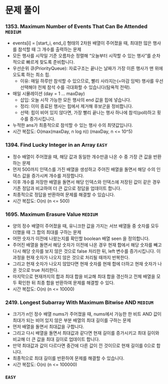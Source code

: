 # 문제 풀이

### 1353. Maximum Number of Events That Can Be Attended ```MEDIUM```
- events[i] = [start_i, end_i] 형태의 2차원 배열이 주어졌을 때, 최대한 많은 행사를 참석할 때 그 개수를 출력하는 문제
- 모든 행사를 시작일 기준 오름차순 정렬해 “오늘부터 시작할 수 있는 행사”를 순차적으로 빠르게 찾도록 준비합니다.
- 우선순위 큐(PriorityQueue): 자료구조는 끝나는 날짜가 가장 이른 행사가 맨 위에 오도록 하는 최소 힙.
  + 이유: 매일 하루만 참석할 수 있으므로, 빨리 사라지는(=마감 임박) 행사를 우선 선택해야 전체 참석 수를 극대화할 수 있습니다(탐욕적 전략).
- 매일 시뮬레이션 (day = 1 … maxDay)
  + 삽입: 오늘 시작 가능한 모든 행사의 end 값을 힙에 넣습니다.
  + 정리: 이미 종료된 행사는 힙에서 제거해 후보군을 정비합니다.
  + 선택: 힙이 비어 있지 않다면, 가장 빨리 끝나는 행사 하나에 참석(poll)하고 횟수를 증가시킵니다.
- 누적한 ans가 최종적으로 참석할 수 있는 행사 수의 최댓값입니다.
- 시간 복잡도: O(max(maxDay, n log n)) (maxDay, n <= 10^5)

### 1394. Find Lucky Integer in an Array ```EASY```
- 정수 배열이 주어졌을 때, 해당 값과 동일한 개수만큼 나온 수 중 가장 큰 값을 반환하는 문제
- 먼저 500까지 인덱스를 가진 배열을 생성하고 주어진 배열을 돌면서 해당 수의 인덱스 값을 증가시켜 개수를 저장합니다.
- 이후 개수를 저장한 배열을 돌면서 해당 인덱스와 인덱스에 저장된 값이 같은 경우 기존 정답과 비교하여 더 큰 값으로 정답을 업데이트 합니다.
- 최종적으로 정답을 반환하여 문제를 해결할 수 있습니다.
- 시간 복잡도: O(n) (n <= 500)

### 1695. Maximum Erasure Value ```MEDIUM```
- 양의 정수 배열이 주어졌을 때, 유니크한 값을 가지는 서브 배열들 중 숫자를 모두 더했을 때 그 합의 최대를 구하는 문제
- 어떤 숫자가 이전에 나왔는지를 확인할 boolean 배열 seen 을 정의합니다.
- 주어진 배열을 돌면서 해당 숫자가 이전에 나온 경우 현재 합에서 해당 숫자를 빼고 다시 해당 숫자를 보지 않은 것으로 false 처리한 뒤, left 변수를 증가시킵니다. 이 과정을 현재 숫자가 나오지 않은 것으로 처리될 때까지 반복한다.
- 그리고 현재 숫자가 나오지 않았다면 현재 숫자를 현재 합에 더하고 현재 숫자가 나온 것으로 true 처리한다.
- 마지막으로 현재까지의 합과 최대 합을 비교해 최대 합을 갱신하고 전체 배열을 모두 확인한 뒤 최종 합을 반환하여 문제를 해결할 수 있다.
- 시간 복잡도: O(n) (n <= 10000)

### 2419. Longest Subarray With Maximum Bitwise AND ```MEDIUM```
- 크기가 n인 정수 배열 nums가 주어졌을 때, nums에서 가능한 한 비트 AND 값이 최대가 되는 비어 있지 않은 부분 배열의 최대 길이를 구하는 문제
- 먼저 배열을 돌면서 최대값을 구합니다.
- 그리고 다시 배열을 돌면서 최대값과 같다면 현재 길이를 증가시키고 최대 길이와 비교해 더 큰 값을 최대 길이로 업데이트 합니다.
- 만약 최대값과 값이 다르다면 중간에 다른 값이 낀 것이므로 현재 길이를 0으로 합니다.
- 최종적으로 최대 길이를 반환하여 문제를 해결할 수 있습니다.
- 시간 복잡도: O(n) (n <= 100000)

### ```EASY```



